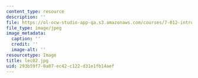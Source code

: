 ```yaml
---
content_type: resource
description: ''
file: https://ol-ocw-studio-app-qa.s3.amazonaws.com/courses/7-012-introduction-to-biology-fall-2004/293b59f70a07ec42c122d31e1fb14aef_lec02.jpg
file_type: image/jpeg
image_metadata:
  caption: ''
  credit: ''
  image-alt: ''
resourcetype: Image
title: lec02.jpg
uid: 293b59f7-0a07-ec42-c122-d31e1fb14aef
---
```

